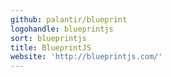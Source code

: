 ```yaml
---
github: palantir/blueprint
logohandle: blueprintjs
sort: blueprintjs
title: BlueprintJS
website: 'http://blueprintjs.com/'
---
```

